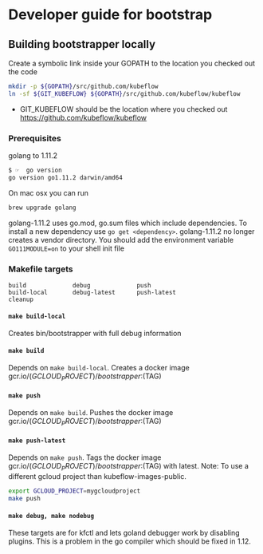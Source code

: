 # Developer guide for bootstrap

## Building bootstrapper locally

Create a symbolic link inside your GOPATH to the location you checked out the code

```sh
mkdir -p ${GOPATH}/src/github.com/kubeflow
ln -sf ${GIT_KUBEFLOW} ${GOPATH}/src/github.com/kubeflow/kubeflow
```

* GIT_KUBEFLOW should be the location where you checked out https://github.com/kubeflow/kubeflow

### Prerequisites

golang to 1.11.2

```sh
$ ☞  go version
go version go1.11.2 darwin/amd64
```

On mac osx you can run

```sh
brew upgrade golang
```

golang-1.11.2 uses go.mod, go.sum files which include dependencies.
To install a new dependency use `go get <dependency>`.
golang-1.11.2 no longer creates a vendor directory.
You should add the environment variable `GO111MODULE=on` to your shell init file

### Makefile targets

```
build             debug             push
build-local       debug-latest      push-latest
cleanup
```

#### `make build-local`
Creates bin/bootstrapper with full debug information

#### `make build`
Depends on `make build-local`. Creates a docker image gcr.io/$(GCLOUD_PROJECT)/bootstrapper:$(TAG)

#### `make push`
Depends on `make build`. Pushes the docker image gcr.io/$(GCLOUD_PROJECT)/bootstrapper:$(TAG)

#### `make push-latest`
Depends on `make push`. Tags the docker image gcr.io/$(GCLOUD_PROJECT)/bootstrapper:$(TAG) with latest.
Note: To use a different gcloud project than kubeflow-images-public.
```sh
export GCLOUD_PROJECT=mygcloudproject
make push
```

#### `make debug, make nodebug`
These targets are for kfctl and lets goland debugger work by disabling plugins.
This is a problem in the go compiler which should be fixed in 1.12.
